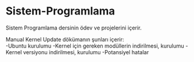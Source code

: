 # Sistem-Programlama
Sistem Programlama dersinin ödev ve projelerini içerir.

Manual Kernel Update dökümanın şunları içerir:<br>
-Ubuntu kurulumu
-Kernel için gereken modüllerin indirilmesi, kurulumu
-Kernel versiyonu indirilmesi, kurulumu
-Potansiyel hatalar
